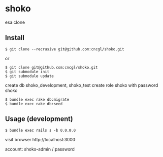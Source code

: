 # shoko

esa clone

## Install
```
$ git clone --recrusive git@github.com:cncgl/shoko.git
```

or 
```
$ git clone git@github.com:cncgl/shoko.git
$ git submodule init
$ git submodule update
```

create db shoko_development, shoko_test
create role shoko with password shoko

```
$ bundle exec rake db:migrate
$ bundle exec rake db:seed
```

## Usage (development)
```
$ bundle exec rails s -b 0.0.0.0
```

visit browser http://localhost:3000

account: shoko-admin / password
